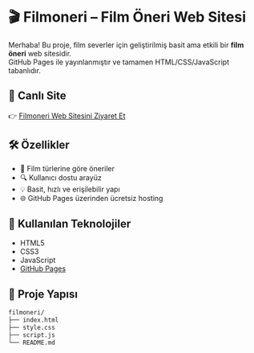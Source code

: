 # 🎬 Filmoneri – Film Öneri Web Sitesi

Merhaba! Bu proje, film severler için geliştirilmiş basit ama etkili bir **film öneri** web sitesidir.  
GitHub Pages ile yayınlanmıştır ve tamamen HTML/CSS/JavaScript tabanlıdır.

## 🔗 Canlı Site

👉 [Filmoneri Web Sitesini Ziyaret Et](https://berkayiskl.github.io/filmoneri/)  

## 🛠️ Özellikler

- 🎥 Film türlerine göre öneriler
- 🔍 Kullanıcı dostu arayüz
- 💡 Basit, hızlı ve erişilebilir yapı
- 🌐 GitHub Pages üzerinden ücretsiz hosting

## 🚀 Kullanılan Teknolojiler

- HTML5  
- CSS3  
- JavaScript  
- [GitHub Pages](https://pages.github.com/)

## 📂 Proje Yapısı

```bash
filmoneri/
├── index.html
├── style.css
├── script.js
└── README.md
